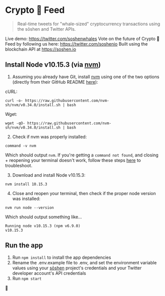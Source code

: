 # Crypto  🐳 Feed
> Real-time tweets for "whale-sized" cryptocurrency transactions using the sōshen and Twitter APIs.

Live demo: https://twitter.com/soshenwhales
Vote on the future of Crypto  🐳 Feed by following us here: https://twitter.com/soshenio
Built using the blockchain API at https://soshen.io

## Install Node v10.15.3 (via [nvm](https://github.com/nvm-sh/nvm))

1) Assuming you already have Git, install [nvm]() using one of the two options (directly from their GitHub README [here](https://github.com/nvm-sh/nvm#installation-and-update)):

cURL:
```
curl -o- https://raw.githubusercontent.com/nvm-sh/nvm/v0.34.0/install.sh | bash
```

Wget:
```
wget -qO- https://raw.githubusercontent.com/nvm-sh/nvm/v0.34.0/install.sh | bash
```

2) Check if nvm was properly installed:

```
command -v nvm
```

Which should output `nvm`. If you're getting a `command not found`, and closing + reopening your terminal doesn't work, follow these steps [here](https://github.com/nvm-sh/nvm#installation-and-update) to troubleshoot.

3) Download and install Node v10.15.3:

```
nvm install 10.15.3
```

4) Close and reopen your terminal, then check if the proper node version was installed:

```
nvm run node --version
```

Which should output something like...
```
Running node v10.15.3 (npm v6.9.0)
v10.15.3
```

## Run the app

1) Run `npm install` to install the app dependencies
2) Rename the .env.example file to .env, and set the environment variable values using your [sōshen](https://soshen.io) project's credentials and your Twitter developer account's API credentials
3) Run `npm start`

🚀
